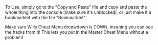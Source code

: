 To Use, simply go to the "Copy and Paste" file and copy and paste the whole thing into the console (make sure it's unblocked), or just make it a bookmarklet with the file "Bookmarklet".

Make sure Wills Cheat Menu dropwdown is DOWN, meaning you can see the hacks from it!
This lets you put in the Master Cheat Menu without a problem!

